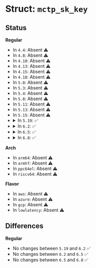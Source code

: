 # Struct: <code>mctp_sk_key</code>

## Status
<b>Regular</b>
<ul>
<li>
In <code>4.4</code>: Absent ⚠️
</li>
<li>
In <code>4.8</code>: Absent ⚠️
</li>
<li>
In <code>4.10</code>: Absent ⚠️
</li>
<li>
In <code>4.13</code>: Absent ⚠️
</li>
<li>
In <code>4.15</code>: Absent ⚠️
</li>
<li>
In <code>4.18</code>: Absent ⚠️
</li>
<li>
In <code>5.0</code>: Absent ⚠️
</li>
<li>
In <code>5.3</code>: Absent ⚠️
</li>
<li>
In <code>5.4</code>: Absent ⚠️
</li>
<li>
In <code>5.8</code>: Absent ⚠️
</li>
<li>
In <code>5.11</code>: Absent ⚠️
</li>
<li>
In <code>5.13</code>: Absent ⚠️
</li>
<li>
In <code>5.15</code>: Absent ⚠️
</li>
<li>
<details>
<summary>In <code>5.19</code>: ✅</summary>

```c
struct mctp_sk_key {
    mctp_eid_t peer_addr;
    mctp_eid_t local_addr;
    __u8 tag;
    struct sock *sk;
    struct hlist_node hlist;
    struct hlist_node sklist;
    spinlock_t lock;
    refcount_t refs;
    struct sk_buff *reasm_head;
    struct sk_buff **reasm_tailp;
    bool reasm_dead;
    u8 last_seq;
    bool valid;
    long unsigned int expiry;
    long unsigned int dev_flow_state;
    struct mctp_dev *dev;
    bool manual_alloc;
};
```
</details>
</li>
<li>
<details>
<summary>In <code>6.2</code>: ✅</summary>

```c
struct mctp_sk_key {
    mctp_eid_t peer_addr;
    mctp_eid_t local_addr;
    __u8 tag;
    struct sock *sk;
    struct hlist_node hlist;
    struct hlist_node sklist;
    spinlock_t lock;
    refcount_t refs;
    struct sk_buff *reasm_head;
    struct sk_buff **reasm_tailp;
    bool reasm_dead;
    u8 last_seq;
    bool valid;
    long unsigned int expiry;
    long unsigned int dev_flow_state;
    struct mctp_dev *dev;
    bool manual_alloc;
};
```
</details>
</li>
<li>
<details>
<summary>In <code>6.5</code>: ✅</summary>

```c
struct mctp_sk_key {
    mctp_eid_t peer_addr;
    mctp_eid_t local_addr;
    __u8 tag;
    struct sock *sk;
    struct hlist_node hlist;
    struct hlist_node sklist;
    spinlock_t lock;
    refcount_t refs;
    struct sk_buff *reasm_head;
    struct sk_buff **reasm_tailp;
    bool reasm_dead;
    u8 last_seq;
    bool valid;
    long unsigned int expiry;
    long unsigned int dev_flow_state;
    struct mctp_dev *dev;
    bool manual_alloc;
};
```
</details>
</li>
<li>
<details>
<summary>In <code>6.8</code>: ✅</summary>

```c
struct mctp_sk_key {
    mctp_eid_t peer_addr;
    mctp_eid_t local_addr;
    __u8 tag;
    struct sock *sk;
    struct hlist_node hlist;
    struct hlist_node sklist;
    spinlock_t lock;
    refcount_t refs;
    struct sk_buff *reasm_head;
    struct sk_buff **reasm_tailp;
    bool reasm_dead;
    u8 last_seq;
    bool valid;
    long unsigned int expiry;
    long unsigned int dev_flow_state;
    struct mctp_dev *dev;
    bool manual_alloc;
};
```
</details>
</li>
</ul>
<b>Arch</b>
<ul>
<li>
In <code>arm64</code>: Absent ⚠️
</li>
<li>
In <code>armhf</code>: Absent ⚠️
</li>
<li>
In <code>ppc64el</code>: Absent ⚠️
</li>
<li>
In <code>riscv64</code>: Absent ⚠️
</li>
</ul>
<b>Flavor</b>
<ul>
<li>
In <code>aws</code>: Absent ⚠️
</li>
<li>
In <code>azure</code>: Absent ⚠️
</li>
<li>
In <code>gcp</code>: Absent ⚠️
</li>
<li>
In <code>lowlatency</code>: Absent ⚠️
</li>
</ul>

## Differences
<b>Regular</b>
<ul>
<li>
No changes between <code>5.19</code> and <code>6.2</code> ✅
</li>
<li>
No changes between <code>6.2</code> and <code>6.5</code> ✅
</li>
<li>
No changes between <code>6.5</code> and <code>6.8</code> ✅
</li>
</ul>
